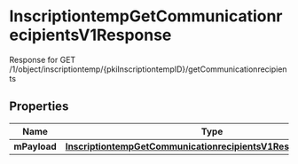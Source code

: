 

# InscriptiontempGetCommunicationrecipientsV1Response

Response for GET /1/object/inscriptiontemp/{pkiInscriptiontempID}/getCommunicationrecipients

## Properties

| Name | Type | Description | Notes |
|------------ | ------------- | ------------- | -------------|
|**mPayload** | [**InscriptiontempGetCommunicationrecipientsV1ResponseMPayload**](InscriptiontempGetCommunicationrecipientsV1ResponseMPayload.md) |  |  |



